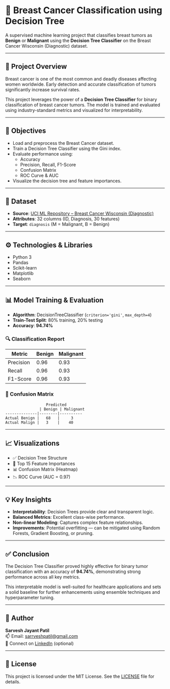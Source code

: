 # 🧠 Breast Cancer Classification using Decision Tree

A supervised machine learning project that classifies breast tumors as **Benign** or **Malignant** using the **Decision Tree Classifier** on the Breast Cancer Wisconsin (Diagnostic) dataset.

---

## 📌 Project Overview

Breast cancer is one of the most common and deadly diseases affecting women worldwide. Early detection and accurate classification of tumors significantly increase survival rates.

This project leverages the power of a **Decision Tree Classifier** for binary classification of breast cancer tumors. The model is trained and evaluated using industry-standard metrics and visualized for interpretability.

---

## 🎯 Objectives

- Load and preprocess the Breast Cancer dataset.
- Train a Decision Tree Classifier using the Gini index.
- Evaluate performance using:
  - Accuracy
  - Precision, Recall, F1-Score
  - Confusion Matrix
  - ROC Curve & AUC
- Visualize the decision tree and feature importances.

---

## 📂 Dataset

- **Source**: [UCI ML Repository – Breast Cancer Wisconsin (Diagnostic)](https://archive.ics.uci.edu/ml/datasets/Breast+Cancer+Wisconsin+%28Diagnostic%29)
- **Attributes**: 32 columns (ID, Diagnosis, 30 features)
- **Target**: `diagnosis` (M = Malignant, B = Benign)

---

## ⚙️ Technologies & Libraries

- Python 3
- Pandas
- Scikit-learn
- Matplotlib
- Seaborn

---

## 📊 Model Training & Evaluation

- **Algorithm**: DecisionTreeClassifier (`criterion='gini'`, `max_depth=4`)
- **Train-Test Split**: 80% training, 20% testing
- **Accuracy**: **94.74%**

### 🔍 Classification Report

| Metric     | Benign | Malignant |
|------------|--------|-----------|
| Precision  | 0.96   | 0.93      |
| Recall     | 0.96   | 0.93      |
| F1-Score   | 0.96   | 0.93      |

### 🧮 Confusion Matrix

```
                  Predicted
               | Benign | Malignant
--------------|--------|----------
Actual Benign |   68   |     3
Actual Malign |   3    |    40
```

---

## 📈 Visualizations

- ✅ Decision Tree Structure
- 📌 Top 15 Feature Importances
- 📊 Confusion Matrix (Heatmap)
- 📉 ROC Curve (AUC = 0.97)

---

## 💡 Key Insights

- **Interpretability**: Decision Trees provide clear and transparent logic.
- **Balanced Metrics**: Excellent class-wise performance.
- **Non-linear Modeling**: Captures complex feature relationships.
- **Improvements**: Potential overfitting — can be mitigated using Random Forests, Gradient Boosting, or pruning.

---

## ✅ Conclusion

The Decision Tree Classifier proved highly effective for binary tumor classification with an accuracy of **94.74%**, demonstrating strong performance across all key metrics.

This interpretable model is well-suited for healthcare applications and sets a solid baseline for further enhancements using ensemble techniques and hyperparameter tuning.

---

## 📧 Author

**Sarvesh Jayant Patil**  
📫 Email: [sarrveshpatil@gmail.com](mailto:sarrveshpatil@gmail.com)  
📍 Connect on [LinkedIn](https://www.linkedin.com/in/sarveshpatil) (optional)

---

## 📜 License

This project is licensed under the MIT License. See the [LICENSE](./LICENSE) file for details.